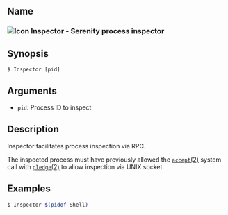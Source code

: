 ## Name

### ![Icon](/res/icons/16x16/app-inspector.png) Inspector - Serenity process inspector

## Synopsis

```**sh
$ Inspector [pid]
```

## Arguments

* `pid`: Process ID to inspect

## Description

Inspector facilitates process inspection via RPC.

The inspected process must have previously allowed the
[`accept`(2)](../man2/accept.md) system call with
[`pledge`(2)](../man2/pledge.md) to allow inspection
via UNIX socket.

## Examples

```sh
$ Inspector $(pidof Shell)
```
